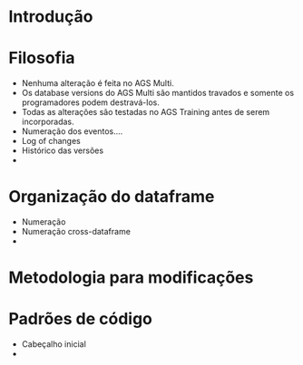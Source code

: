 Introdução
====

Filosofia
====
- Nenhuma alteração é feita no AGS Multi.
- Os database versions do AGS Multi são mantidos travados e somente os programadores podem destravá-los.
- Todas as alterações são testadas no AGS Training antes de serem incorporadas.
- Numeração dos eventos....
- Log of changes
- Histórico das versões
- 

Organização do dataframe
====
- Numeração
- Numeração cross-dataframe
- 

Metodologia para modificações
======

Padrões de código
=====
- Cabeçalho inicial
- 
